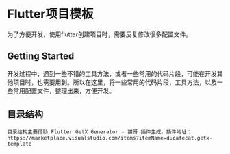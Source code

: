 # Flutter项目模板

为了方便开发，使用flutter创建项目时，需要反复修改很多配置文件。

## Getting Started

开发过程中，遇到一些不错的工具方法，或者一些常用的代码片段，可能在开发其他项目时，也需要用到。所以在这里，将一些常用的代码片段，工具方法，以及一些常用配置文件，整理出来，方便开发。

## 目录结构
    目录结构主要借助 Flutter GetX Generator - 猫哥 插件生成。插件地址：https://marketplace.visualstudio.com/items?itemName=ducafecat.getx-template

